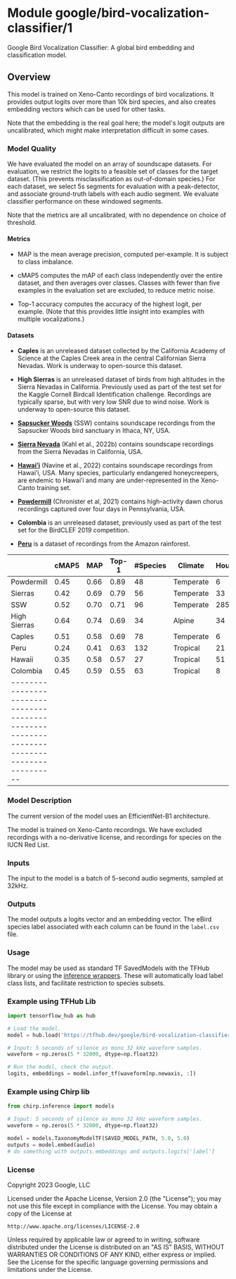 # Module google/bird-vocalization-classifier/1
Google Bird Vocalization Classifier: 
A global bird embedding and classification model.

<!-- asset-path: internal -->
<!-- dataset: xeno-canto -->
<!-- task: audio-event-classification -->
<!-- fine-tunable: false -->
<!-- format: saved_model_2 -->
<!-- network-architecture: efficientnet-b1 -->
<!-- license: apache-2.0 -->
<!-- colab: https://colab.research.google.com/github/tensorflow/docs/blob/master/site/en/hub/tutorials/bird_vocalization_classifier.ipynb -->


## Overview

This model is trained on Xeno-Canto recordings of bird vocalizations.
It provides output logits over more than 10k bird species, and also creates
embedding vectors which can be used for other tasks.

Note that the embedding is the real goal here; the model's logit outputs are
uncalibrated, which might make interpretation difficult in some cases.

### Model Quality

We have evaluated the model on an array of soundscape datasets. For evaluation,
we restrict the logits to a feasible set of classes for the target dataset.
(This prevents misclassification as out-of-domain species.) For each dataset,
we select 5s segments for evaluation with a peak-detector, and associate
ground-truth labels with each audio segment. We evaluate classifier performance
on these windowed segments.

Note that the metrics are all uncalibrated, with no dependence on choice of
threshold.

#### Metrics

* MAP is the mean average precision, computed per-example. It is subject to
  class imbalance.

* cMAP5 computes the mAP of each class independently over the entire dataset,
  and then averages over classes. Classes with fewer than five examples in the
  evaluation set are excluded, to reduce metric noise.

* Top-1 accuracy computes the accuracy of the highest logit, per example. (Note
  that this provides little insight into examples with multiple vocalizations.)

#### Datasets

* **Caples** is an unreleased dataset collected by the California Academy of
  Science at the Caples Creek area in the central Californian Sierra Nevadas.
  Work is underway to open-source this dataset.

* **High Sierras** is an unreleased dataset of birds from high altitudes in the
  Sierra Nevadas in California. Previously used as part of the test set for the
  Kaggle Cornell Birdcall Identification challenge. Recordings are typically
  sparse, but with very low SNR due to wind noise. Work is underway to
  open-source this dataset.

* [**Sapsucker Woods**](https://zenodo.org/record/7079380#.Y7ijHOxudhE) (SSW)
  contains soundscape recordings from the Sapsucker Woods bird sanctuary in
  Ithaca, NY, USA.

* [**Sierra Nevada**](https://zenodo.org/record/7050014#.Y7ijWexudhE)
  (Kahl et al., 2022b) contains soundscape recordings from the Sierra Nevadas
  in California, USA.

* [**Hawai’i**](https://zenodo.org/record/7078499#.Y7ijPuxudhE)
  (Navine et al., 2022) contains soundscape recordings from Hawai’i,
  USA. Many species, particularly endangered honeycreepers, are endemic to
  Hawai’i and many are under-represented in the Xeno-Canto training set.

* [**Powdermill**](https://zenodo.org/record/4656848#.Y7ijhOxudhE)
  (Chronister et al, 2021) contains high-activity dawn chorus recordings
  captured over four days in Pennsylvania, USA.

* **Colombia** is an unreleased dataset, previously used as part of the test set
  for the BirdCLEF 2019 competition.

* [**Peru**](https://zenodo.org/record/7079124#.Y7iis-xudhE) is a dataset of
  recordings from the Amazon rainforest.

|              | cMAP5 | MAP  | Top-1 | #Species | Climate | Hours | XC/Species | Low Data |
|--------------|-------|------|-------|----------|---------|-------|------------|----------|
| Powdermill   | 0.45  | 0.66 | 0.89  |  48      |Temperate|   6   | 360.0      |  0%      |
| Sierras      | 0.42  | 0.69 | 0.79  |  56      |Temperate|  33   | 416.0      |  0%      |
| SSW          | 0.52  | 0.70 | 0.71  |  96      |Temperate| 285   | 367.9      |  3%      |
| High Sierras | 0.64  | 0.74 | 0.69  |  34      |Alpine   |  34   | 323.5      |  5%      |
| Caples       | 0.51  | 0.58 | 0.69  |  78      |Temperate|   6   | 334.8      | 10%      |
| Peru         | 0.24  | 0.41 | 0.63  | 132      |Tropical |  21   | --         |  ?%      |
| Hawaii       | 0.35  | 0.58 | 0.57  |  27      |Tropical |  51   | 166.3      | 44%      |
| Colombia     | 0.45  | 0.59 | 0.55  |  63      |Tropical |   8   | 215.8      |  6%      |
|------------------------------------------------------------------------------------------|

### Model Description

The current version of the model uses an EfficientNet-B1 architecture.

The model is trained on Xeno-Canto recordings. We have excluded recordings with
a no-derivative license, and recordings for species on the IUCN Red List.

### Inputs

The input to the model is a batch of 5-second audio segments, sampled at 32kHz.

### Outputs

The model outputs a logits vector and an embedding vector. The eBird species
label associated with each column can be found in the `label.csv` file.

### Usage

The model may be used as standard TF SavedModels with the TFHub library or using
the [inference wrappers](https://github.com/google-research/chirp/tree/main/chirp/inference).
These will automatically load label class lists, and facilitate restriction to
species subsets.

### Example using TFHub Lib

```python
import tensorflow_hub as hub

# Load the model.
model = hub.load('https://tfhub.dev/google/bird-vocalization-classifier/1')

# Input: 5 seconds of silence as mono 32 kHz waveform samples.
waveform = np.zeros(5 * 32000, dtype=np.float32)

# Run the model, check the output.
logits, embeddings = model.infer_tf(waveform[np.newaxis, :])
```

### Example using Chirp lib

```python
from chirp.inference import models

# Input: 5 seconds of silence as mono 32 kHz waveform samples.
waveform = np.zeros(5 * 32000, dtype=np.float32)

model = models.TaxonomyModelTF(SAVED_MODEL_PATH, 5.0, 5.0)
outputs = model.embed(audio)
# do something with outputs.embeddings and outputs.logits['label']
```

### License

Copyright 2023 Google, LLC

Licensed under the Apache License, Version 2.0 (the "License");
you may not use this file except in compliance with the License.
You may obtain a copy of the License at

    http://www.apache.org/licenses/LICENSE-2.0

Unless required by applicable law or agreed to in writing, software
distributed under the License is distributed on an "AS IS" BASIS,
WITHOUT WARRANTIES OR CONDITIONS OF ANY KIND, either express or implied.
See the License for the specific language governing permissions and
limitations under the License.

